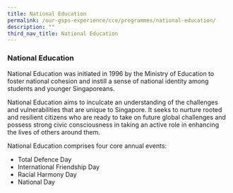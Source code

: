 ```yaml
---
title: National Education
permalink: /our-gsps-experience/cce/programmes/national-education/
description: ""
third_nav_title: National Education
---
```

### **National Education**

National Education was initiated in 1996 by the Ministry of Education to foster national cohesion and instill a sense of national identity among students and younger Singaporeans.  
  
National Education aims to inculcate an understanding of the challenges and vulnerabilities that are unique to Singapore. It seeks to nurture rooted and resilient citizens who are ready to take on future global challenges and possess strong civic consciousness in taking an active role in enhancing the lives of others around them. 

  
National Education comprises four core annual events:

*   Total Defence Day
*   International Friendship Day
*   Racial Harmony Day
*   National Day
